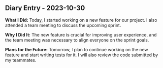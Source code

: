 ## Diary Entry - 2023-10-30

**What I Did:**
Today, I started working on a new feature for our project. I also attended a team meeting to discuss the upcoming sprint.

**Why I Did It:**
The new feature is crucial for improving user experience, and the team meeting was necessary to align everyone on the sprint goals.

**Plans for the Future:**
Tomorrow, I plan to continue working on the new feature and start writing tests for it. I will also review the code submitted by my teammates.